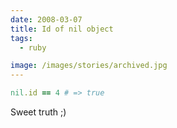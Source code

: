 ```yaml
---
date: 2008-03-07
title: Id of nil object
tags:
  - ruby

image: /images/stories/archived.jpg
---
```


```ruby
nil.id == 4 # => true
```

Sweet truth ;)
